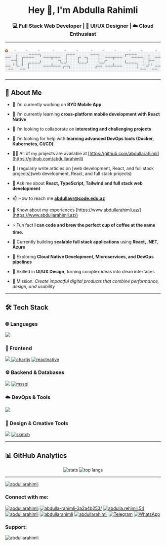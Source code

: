 <h1 align="center">Hey 👋, I'm Abdulla Rahimli</h1>
<h3 align="center">💻 Full Stack Web Developer | 🎨 UI/UX Designer | ☁️ Cloud Enthusiast</h3>

---

###

<picture>
  <source media="(prefers-color-scheme: dark)" srcset="https://raw.githubusercontent.com/abdullarahimli/abdullarahimli/output/pacman-contribution-graph-dark.svg">
  <source media="(prefers-color-scheme: light)" srcset="https://raw.githubusercontent.com/abdullarahimli/abdullarahimli/output/pacman-contribution-graph.svg">
  <img alt="pacman contribution graph" src="https://raw.githubusercontent.com/abdullarahimli/abdullarahimli/output/pacman-contribution-graph.svg">
</picture>

---

## 🚀 About Me  
- 🔭 I’m currently working on **BYD Mobile App**

- 🌱 I’m currently learning **cross-platform mobile development with React Native**

- 👯 I’m looking to collaborate on **interesting and challenging projects**

- 🤝 I’m looking for help with **learning advanced DevOps tools (Docker, Kubernetes, CI/CD)**

- 👨‍💻 All of my projects are available at [https://github.com/abdullarahimli](https://github.com/abdullarahimli)

- 📝 I regularly write articles on [web development, React, and full stack projects](web development, React, and full stack projects)

- 💬 Ask me about **React, TypeScript, Tailwind and full stack web development**

- 📫 How to reach me **abdullavr@code.edu.az**

- 📄 Know about my experiences [https://www.abdullarahimli.az/](https://www.abdullarahimli.az/)

- ⚡ Fun fact **I can code and brew the perfect cup of coffee at the same time.**
  
- 🔭 Currently building **scalable full stack applications** using **React, .NET, Azure**
  
- 🌱 Exploring **Cloud Native Development, Microservices, and DevOps pipelines**
  
- 🎨 Skilled in **UI/UX Design**, turning complex ideas into clean interfaces

- 🎯 Mission: *Create impactful digital products that combine performance, design, and usability*  

---

## 🛠️ Tech Stack  

### 🌐 Languages  
<p align="left">
  <img src="https://skillicons.dev/icons?i=js,ts,cs,python,bash" height="40" />
</p>

### 🎨 Frontend  
<p align="left">
    <img src="https://skillicons.dev/icons?i=html,css,sass,tailwind,bootstrap,react,redux" height="40" /><a href="https://www.chartjs.org" target="_blank" rel="noreferrer"> <img src="https://www.chartjs.org/media/logo-title.svg" alt="chartjs" width="40" height="40"/></a>
  <a href="https://reactnative.dev/" target="_blank" rel="noreferrer"> <img src="https://reactnative.dev/img/header_logo.svg" alt="reactnative" width="40" height="40"/></a>
</p>

### ⚙️ Backend & Databases  
<p align="left">
  <img src="https://skillicons.dev/icons?i=dotnet,nodejs,mongodb,mysql,firebase" height="40" />
  <a href="https://www.microsoft.com/en-us/sql-server" target="_blank" rel="noreferrer"> <img src="https://www.svgrepo.com/show/303229/microsoft-sql-server-logo.svg" alt="mssql" width="40" height="40"/> </a>
</p>

### ☁️ DevOps & Tools  
<p align="left">
  <img src="https://skillicons.dev/icons?i=docker,azure,git,postman" height="40" />
</p>

### 🎨 Design & Creative Tools  
<p align="left">
  <img src="https://skillicons.dev/icons?i=figma,ps,ai,pr,ae,xd,notion" height="40" />
  <a href="https://www.sketch.com/" target="_blank" rel="noreferrer"> <img src="https://www.vectorlogo.zone/logos/sketchapp/sketchapp-icon.svg" alt="sketch" width="40" height="40"/> </a>
</p>

---

## 📊 GitHub Analytics  

<p align="center">
  <img src="https://github-readme-stats.vercel.app/api?username=abdullarahimli&show_icons=true&theme=radical" alt="stats" height="165"/>
  <img src="https://github-readme-stats.vercel.app/api/top-langs/?username=abdullarahimli&layout=compact&theme=radical" alt="top langs" height="200"/>
</p>

---

<p align="left"> <a href="https://github.com/ryo-ma/github-profile-trophy"><img src="https://github-profile-trophy.vercel.app/?username=abdullarahimli" alt="abdullarahimli" /></a> </p>

<h3 align="left">Connect with me:</h3>
<p align="left">
<a href="https://twitter.com/abdullarahimli" target="blank"><img align="center" src="https://raw.githubusercontent.com/rahuldkjain/github-profile-readme-generator/master/src/images/icons/Social/twitter.svg" alt="abdullarahimli" height="30" width="40" /></a>
<a href="https://linkedin.com/in/abdulla-rahimli-3a2a4b253/" target="blank"><img align="center" src="https://raw.githubusercontent.com/rahuldkjain/github-profile-readme-generator/master/src/images/icons/Social/linked-in-alt.svg" alt="abdulla-rahimli-3a2a4b253/" height="30" width="40" /></a>
<a href="https://fb.com/abdulla.rehimli.54" target="blank"><img align="center" src="https://raw.githubusercontent.com/rahuldkjain/github-profile-readme-generator/master/src/images/icons/Social/facebook.svg" alt="abdulla.rehimli.54" height="30" width="40" /></a>
<a href="https://instagram.com/abdullarahimli" target="blank"><img align="center" src="https://raw.githubusercontent.com/rahuldkjain/github-profile-readme-generator/master/src/images/icons/Social/instagram.svg" alt="abdullarahimli" height="30" width="40" /></a>
<a href="https://dribbble.com/abdullarahimli" target="blank"><img align="center" src="https://raw.githubusercontent.com/rahuldkjain/github-profile-readme-generator/master/src/images/icons/Social/dribbble.svg" alt="abdullarahimli" height="30" width="40" /></a>
<a href="https://www.behance.net/abdullarahimli" target="blank"><img align="center" src="https://raw.githubusercontent.com/rahuldkjain/github-profile-readme-generator/master/src/images/icons/Social/behance.svg" alt="abdullarahimli" height="30" width="40" /></a>
<a href="https://t.me/abdullarahimli" target="_blank"><img align="center" src="https://upload.wikimedia.org/wikipedia/commons/8/82/Telegram_logo.svg" alt="Telegram" height="30" width="40" /></a>
<a href="https://wa.me/994705728295" target="_blank"><img align="center" src="https://upload.wikimedia.org/wikipedia/commons/6/6b/WhatsApp.svg" alt="WhatsApp" height="30" width="40" /></a>


</p>

<h3 align="left">Support:</h3>
<p><a href="https://www.buymeacoffee.com/abdullarahimli"> <img align="left" src="https://cdn.buymeacoffee.com/buttons/v2/default-yellow.png" height="50" width="210" alt="abdullarahimli" /></a></p><br><br>


###




